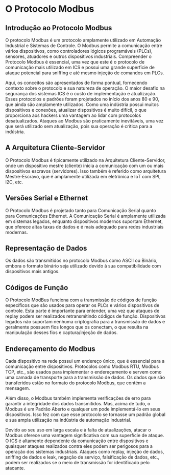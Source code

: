 # O Protocolo Modbus

## Introdução ao Protocolo Modbus

O protocolo Modbus é um protocolo amplamente utilizado em Automação Industrial e Sistemas de Controle. O Modbus permite a comunicação entre vários dispositivos, como controladores lógicos programáveis (PLCs), sensores, atuadores e outros dispositivos industriais. Compreender o Protocolo Modbus é essencial, uma vez que este é o protocolo de comunicação mais utilizado em ICS e possui uma grande superfície de ataque potencial para sniffing e até mesmo injeção de comandos em PLCs.

Aqui, os conceitos são apresentados de forma pontual, fornecendo contexto sobre o protocolo e sua natureza de operação. O maior desafio na segurança dos sistemas ICS é o custo de implementação e atualização. Esses protocolos e padrões foram projetados no início dos anos 80 e 90, que ainda são amplamente utilizados. Como uma indústria possui muitos dispositivos e conexões, atualizar dispositivos é muito difícil, o que proporciona aos hackers uma vantagem ao lidar com protocolos desatualizados. Ataques ao Modbus são praticamente inevitáveis, uma vez que será utilizado sem atualização, pois sua operação é crítica para a indústria.

## A Arquitetura Cliente-Servidor

O Protocolo Modbus é tipicamente utilizado na Arquitetura Cliente-Servidor, onde um dispositivo mestre (cliente) inicia a comunicação com um ou mais dispositivos escravos (servidores). Isso também é referido como arquitetura Mestre-Escravo, que é amplamente utilizada em eletrônica e IoT com SPI, I2C, etc.

## Versões Serial e Ethernet

O Protocolo Modbus é projetado tanto para Comunicação Serial quanto para Comunicações Ethernet. A Comunicação Serial é amplamente utilizada em sistemas legados, enquanto dispositivos modernos suportam Ethernet, que oferece altas taxas de dados e é mais adequado para redes industriais modernas.

## Representação de Dados

Os dados são transmitidos no protocolo Modbus como ASCII ou Binário, embora o formato binário seja utilizado devido à sua compatibilidade com dispositivos mais antigos.

## Códigos de Função

O Protocolo ModBus funciona com a transmissão de códigos de função específicos que são usados para operar os PLCs e vários dispositivos de controle. Esta parte é importante para entender, uma vez que ataques de replay podem ser realizados retransmitindo códigos de função. Dispositivos legados não suportam nenhuma criptografia para a transmissão de dados e geralmente possuem fios longos que os conectam, o que resulta na manipulação desses fios e captura/injeção de dados.

## Endereçamento do Modbus

Cada dispositivo na rede possui um endereço único, que é essencial para a comunicação entre dispositivos. Protocolos como Modbus RTU, Modbus TCP, etc., são usados para implementar o endereçamento e servem como uma camada de transporte para a transmissão de dados. Os dados que são transferidos estão no formato do protocolo Modbus, que contém a mensagem.

Além disso, o Modbus também implementa verificações de erro para garantir a integridade dos dados transmitidos. Mas, acima de tudo, o Modbus é um Padrão Aberto e qualquer um pode implementá-lo em seus dispositivos. Isso fez com que esse protocolo se tornasse um padrão global e sua ampla utilização na indústria de automação industrial.

Devido ao seu uso em larga escala e à falta de atualizações, atacar o Modbus oferece uma vantagem significativa com sua superfície de ataque. O ICS é altamente dependente da comunicação entre dispositivos e quaisquer ataques realizados contra eles podem ser perigosos para a operação dos sistemas industriais. Ataques como replay, injeção de dados, sniffing de dados e leak, negação de serviço, falsificação de dados, etc., podem ser realizados se o meio de transmissão for identificado pelo atacante.
